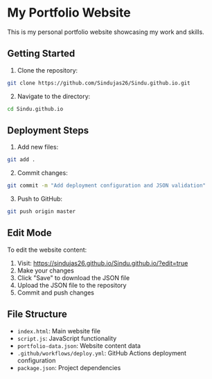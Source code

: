 # My Portfolio Website

This is my personal portfolio website showcasing my work and skills.

## Getting Started

1. Clone the repository:
```bash
git clone https://github.com/Sindujas26/Sindu.github.io.git
```

2. Navigate to the directory:
```bash
cd Sindu.github.io
```

## Deployment Steps

1. Add new files:
```bash
git add .
```

2. Commit changes:
```bash
git commit -m "Add deployment configuration and JSON validation"
```

3. Push to GitHub:
```bash
git push origin master
```

## Edit Mode

To edit the website content:
1. Visit: https://sindujas26.github.io/Sindu.github.io/?edit=true
2. Make your changes
3. Click "Save" to download the JSON file
4. Upload the JSON file to the repository
5. Commit and push changes

## File Structure
- `index.html`: Main website file
- `script.js`: JavaScript functionality
- `portfolio-data.json`: Website content data
- `.github/workflows/deploy.yml`: GitHub Actions deployment configuration
- `package.json`: Project dependencies
